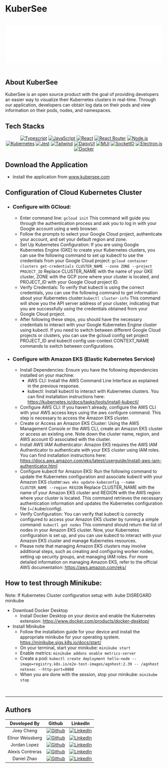 # KuberSee

<br />
  <div align="center">
    <img src="./assets/KuberSee-t.png" alt="Logo" width="fit" height="auto">
  </div>
<br />


## About KuberSee
KuberSee is an open source product with the goal of providing developers an easier way to visualize their Kubernetes clusters in real-time. Through our application, developers can obtain log data on their pods and view information on their pods, nodes, and namespaces. 

## Tech Stacks

<div align="center" width="100%">
            
[![Typescript][TS.js]][TS-url] [![JavaScript][JavaScript]][JavaScript-url] [![React][React.js]][React-url] [![React Router][React Router]][React-Router-url] [![Node.js][Node.js]][Node-url] [![Kubernetes][Kubernetes]][Kubernetes-url] [![Jest][Jest]][Jest-url] [![Tailwind][Tailwind]][Tailwind-url] [![DaisyUI][DaisyUI]][DaisyUI-url] [![MUI][MUI]][MUI-url] [![SocketIO][SocketIO]][SocketIO-url] [![Electron.js][Electron.js]][Electron-url][![Docker][Docker]][Docker-url]
</div>

## Download the Application
  - Install the application from www.kubersee.com
## Configuration of Cloud Kubernetes Cluster
- ### Configure with GCloud: 
  - Enter command line: `gcloud init` This command will guide you through the authentication process and ask you to log in with your Google account using a web browser.
  - Follow the prompts to select your Google Cloud project, authenticate your account, and set your default region and zone.
  - Set Up Kubernetes Configuration: If you are using Google Kubernetes Engine (GKE) to create your Kubernetes clusters, you can use the following command to set up kubectl to use the credentials from your Google Cloud project: `gcloud container clusters get-credentials CLUSTER_NAME --zone ZONE --project PROJECT_ID` Replace CLUSTER_NAME with the name of your GKE cluster, ZONE with the GCP zone where your cluster is located, and PROJECT_ID with your Google Cloud project ID.
  - Verify Credentials: To verify that kubectl is using the correct credentials, you can use the following command to get information about your Kubernetes cluster:`kubectl cluster-info` This command will show you the API server address of your cluster, indicating that you are successfully using the credentials obtained from your Google Cloud project.
  - After following these steps, you should have the necessary credentials to interact with your Google Kubernetes Engine cluster using kubectl. If you need to switch between different Google Cloud projects or clusters, you can use the gcloud config set project PROJECT_ID and kubectl config use-context CONTEXT_NAME commands to switch between configurations.

- ### Configure with Amazon EKS (Elastic Kubernetes Service)
  - Install Dependencies: Ensure you have the following dependencies installed on your machine:
    - AWS CLI: Install the AWS Command Line Interface as explained in the previous response.
    - kubectl: Install kubectl to interact with Kubernetes clusters. You can find installation instructions here: https://kubernetes.io/docs/tasks/tools/install-kubectl/
  - Configure AWS CLI: If you haven't already, configure the AWS CLI with your AWS access keys using the aws configure command. This step is necessary to access the Amazon EKS cluster.
  - Create or Access an Amazon EKS Cluster: Using the AWS Management Console or the AWS CLI, create an Amazon EKS cluster or access an existing one. Note down the cluster name, region, and AWS account ID associated with the cluster.
  - Install AWS IAM Authenticator: Amazon EKS requires the AWS IAM Authenticator to authenticate with your EKS cluster using IAM roles. You can find installation instructions here: https://docs.aws.amazon.com/eks/latest/userguide/install-aws-iam-authenticator.html
  - Configure kubectl for Amazon EKS: Run the following command to update the Kubernetes configuration and associate kubectl with your Amazon EKS cluster:`aws eks update-kubeconfig --name CLUSTER_NAME --region REGION` Replace CLUSTER_NAME with the name of your Amazon EKS cluster and REGION with the AWS region where your cluster is located. This command retrieves the necessary authentication information and updates the Kubernetes configuration file (~/.kube/config).
  - Verify Configuration: You can verify that kubectl is correctly configured to access your Amazon EKS cluster by running a simple command: `kubectl get nodes` This command should return the list of nodes in your Amazon EKS cluster. Now, your Kubernetes configuration is set up, and you can use kubectl to interact with your Amazon EKS cluster and manage Kubernetes resources.
  - Please note that managing Amazon EKS clusters may involve additional steps, such as creating and configuring worker nodes, setting up security groups, and managing IAM roles. For more detailed information on managing Amazon EKS, refer to the official AWS documentation: https://aws.amazon.com/eks/

## How to test through Minikube: 
Note: If Kubernetes Cluster configuration setup with .kube DISREGARD minikube 
- Download Docker Desktop
  - Install Docker Desktop on your device and enable the Kubernetes extension: https://www.docker.com/products/docker-desktop/
- Install Minikube
  - Follow the installation guide for your device and install the appropriate minikube for your operating system. https://minikube.sigs.k8s.io/docs/start/ 
  - On your terminal, start your minikube: `minikube start`
  - Enable metrics: `minikube addons enable metrics-server`
  - Create a pod: `kubectl create deployment hello-node --image=registry.k8s.io/e2e-test-images/agnhost:2.39 -- /agnhost netexec --http-port=8080`
  - When you are done with the session, stop your minikube: `minikube stop`
<br />

______________________________________________________
## Authors

| Developed By |                                                                     Github                                                                      |                                                                   LinkedIn                                                                    |
| :----------: | :---------------------------------------------------------------------------------------------------------------------------------------------: | :-------------------------------------------------------------------------------------------------------------------------------------------: |
|  Joey Cheng  |    [![Github](https://img.shields.io/badge/github-%23121011.svg?style=for-the-badge&logo=github&logoColor=white)](https://github.com/joey-cheng-codes/)    | [![LinkedIn](https://img.shields.io/badge/LinkedIn-%230077B5.svg?logo=linkedin&logoColor=white)](https://www.linkedin.com/in/joey-cheng-works/) |
| Elinor Weissberg | [![Github](https://img.shields.io/badge/github-%23121011.svg?style=for-the-badge&logo=github&logoColor=white)](https://github.com/inorle) |  [![LinkedIn](https://img.shields.io/badge/LinkedIn-%230077B5.svg?logo=linkedin&logoColor=white)](https://www.linkedin.com/in/elinorweissberg/)  |
|  Jordan Lopez  |  [![Github](https://img.shields.io/badge/github-%23121011.svg?style=for-the-badge&logo=github&logoColor=white)](https://github.com/jordanlope)   |   [![LinkedIn](https://img.shields.io/badge/LinkedIn-%230077B5.svg?logo=linkedin&logoColor=white)](https://www.linkedin.com/in/jordan-lopez-28538019a/)    |
| Alexis Contreras |  [![Github](https://img.shields.io/badge/github-%23121011.svg?style=for-the-badge&logo=github&logoColor=white)](https://github.com/alexis-contre)   |  [![LinkedIn](https://img.shields.io/badge/LinkedIn-%230077B5.svg?logo=linkedin&logoColor=white)](https://www.linkedin.com/in/alexis-contre/)   |
|  Daniel Zhao   |   [![Github](https://img.shields.io/badge/github-%23121011.svg?style=for-the-badge&logo=github&logoColor=white)](https://github.com/TianqiZhao416)    |    [![LinkedIn](https://img.shields.io/badge/LinkedIn-%230077B5.svg?logo=linkedin&logoColor=white)](https://www.linkedin.com/in/tianqi-zhao416/)    |


<br />


[React.js]: https://img.shields.io/badge/react-%2320232a.svg?style=for-the-badge&logo=react&logoColor=%2361DAFB
[React-url]: https://reactjs.org/
[TS.js]: https://img.shields.io/badge/typescript-%23007ACC.svg?style=for-the-badge&logo=typescript&logoColor=white
[TS-url]: https://www.typescriptlang.org/
[D3.js]: https://img.shields.io/badge/d3.js-F9A03C?style=for-the-badge&logo=d3.js&logoColor=white
[D3-url]: https://d3js.org/
[React Router]: https://img.shields.io/badge/React_Router-CA4245?style=for-the-badge&logo=react-router&logoColor=white
[React-Router-url]: https://reactrouter.com/en/main
[JavaScript]: https://img.shields.io/badge/javascript-%23323330.svg?style=for-the-badge&logo=javascript&logoColor=%23F7DF1E
[JavaScript-url]: https://www.javascript.com/
[Node.js]: https://img.shields.io/badge/node.js-6DA55F?style=for-the-badge&logo=node.js&logoColor=white
[Node-url]: https://nodejs.org/
[Kubernetes]: https://img.shields.io/badge/kubernetes-%23326ce5.svg?style=for-the-badge&logo=kubernetes&logoColor=white
[Kubernetes-url]: https://kubernetes.io/
[Jest]: https://img.shields.io/badge/-jest-%23C21325?style=for-the-badge&logo=jest&logoColor=white
[Jest-url]: https://jestjs.io/
[Docker]: https://img.shields.io/badge/docker-%230db7ed.svg?style=for-the-badge&logo=docker&logoColor=white
[Docker-url]: https://www.docker.com/
[DaisyUI]: https://img.shields.io/badge/daisyui-5A0EF8?style=for-the-badge&logo=daisyui&logoColor=white
[DaisyUI-url]: https://daisyui.com/
[Tailwind]: https://img.shields.io/badge/Tailwind-%231DA1F2.svg?style=for-the-badge&logo=tailwind-css&logoColor=white
[Tailwind-url]: https://tailwindcss.com/
[MUI]: https://img.shields.io/badge/MUI-%230081CB.svg?style=for-the-badge&logo=mui&logoColor=white
[MUI-url]: https://mui.com/
[SocketIO]: https://img.shields.io/badge/Socket.io-black?style=for-the-badge&logo=socket.io&badgeColor=010101
[SocketIO-url]: https://socket.io/
[Electron.js]: https://img.shields.io/badge/Electron-191970?style=for-the-badge&logo=Electron&logoColor=white
[Electron-url]: https://www.electronjs.org/

